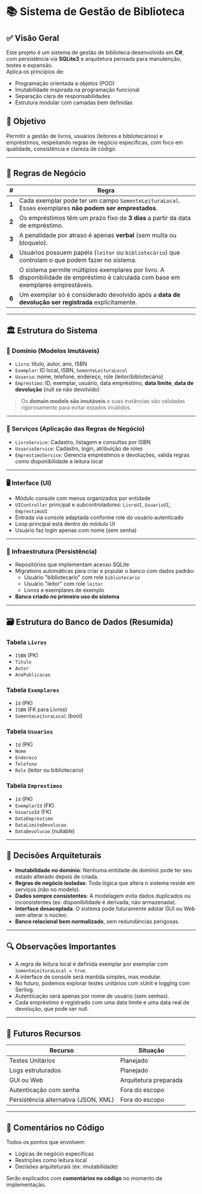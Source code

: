 # 📚 Sistema de Gestão de Biblioteca

## ✅ Visão Geral

Este projeto é um sistema de gestão de biblioteca desenvolvido em **C#**, com persistência via **SQLite3** e arquitetura pensada para manutenção, testes e expansão.  
Aplica os princípios de:
- Programação orientada a objetos (POO)
- Imutabilidade inspirada na programação funcional
- Separação clara de responsabilidades
- Estrutura modular com camadas bem definidas

## 🎯 Objetivo

Permitir a gestão de livros, usuários (leitores e bibliotecários) e empréstimos, respeitando regras de negócio específicas, com foco em qualidade, consistência e clareza de código.

---

## 🔐 Regras de Negócio

| # | Regra |
|--|-------|
| **1** | Cada exemplar pode ter um campo `SomenteLeituraLocal`. Esses exemplares **não podem ser emprestados**. |
| **2** | Os empréstimos têm um prazo fixo de **3 dias** a partir da data de empréstimo. |
| **3** | A penalidade por atraso é apenas **verbal** (sem multa ou bloqueio). |
| **4** | Usuários possuem papéis (`leitor` ou `bibliotecário`) que controlam o que podem fazer no sistema. |
| **5** | O sistema permite múltiplos exemplares por livro. A disponibilidade de empréstimo é calculada com base em exemplares emprestáveis. |
| **6** | Um exemplar só é considerado devolvido após a **data de devolução ser registrada** explicitamente. |

---

## 🏛️ Estrutura do Sistema

### 🧱 Domínio (Modelos Imutáveis)

- `Livro`: título, autor, ano, ISBN
- `Exemplar`: ID local, ISBN, `SomenteLeituraLocal`
- `Usuario`: nome, telefone, endereço, role (leitor/bibliotecário)
- `Emprestimo`: ID, exemplar, usuário, data empréstimo, **data limite**, **data de devolução** (null se não devolvido)

> Os **domain models são imutáveis** e suas instâncias são validadas rigorosamente para evitar estados inválidos.

---

### 🧠 Serviços (Aplicação das Regras de Negócio)

- `LivroService`: Cadastro, listagem e consultas por ISBN
- `UsuarioService`: Cadastro, login, atribuição de roles
- `EmprestimoService`: Gerencia empréstimos e devoluções, valida regras como disponibilidade e leitura local

---

### 🖥️ Interface (UI)

- Módulo console com menus organizados por entidade
- `UIController` principal e subcontroladores: `LivroUI`, `UsuarioUI`, `EmprestimoUI`
- Entrada via console adaptada conforme role do usuário autenticado
- Loop principal está dentro do módulo UI
- Usuário faz login apenas com nome (sem senha)

---

### 💾 Infraestrutura (Persistência)

- Repositórios que implementam acesso SQLite
- Migrations automáticas para criar e popular o banco com dados padrão:
    - Usuário "bibliotecario" com role `bibliotecario`
    - Usuário "leitor" com role `leitor`
    - Livros e exemplares de exemplo
- **Banco criado no primeiro uso do sistema**

---

## 🗃️ Estrutura do Banco de Dados (Resumida)

### Tabela `Livros`
- `ISBN` (PK)
- `Titulo`
- `Autor`
- `AnoPublicacao`

### Tabela `Exemplares`
- `Id` (PK)
- `ISBN` (FK para Livros)
- `SomenteLeituraLocal` (bool)

### Tabela `Usuarios`
- `Id` (PK)
- `Nome`
- `Endereco`
- `Telefone`
- `Role` (leitor ou bibliotecario)

### Tabela `Emprestimos`
- `Id` (PK)
- `ExemplarId` (FK)
- `UsuarioId` (FK)
- `DataEmprestimo`
- `DataLimiteDevolucao`
- `DataDevolucao` (nullable)

---

## 🧱 Decisões Arquiteturais

- **Imutabilidade no domínio**: Nenhuma entidade de domínio pode ter seu estado alterado depois de criada.
- **Regras de negócio isoladas**: Toda lógica que altera o sistema reside em serviços (não no modelo).
- **Dados sempre consistentes**: A modelagem evita dados duplicados ou inconsistentes (ex: disponibilidade é derivada, não armazenada).
- **Interface desacoplada**: O sistema pode futuramente adotar GUI ou Web sem alterar o núcleo.
- **Banco relacional bem normalizado**, sem redundâncias perigosas.

---

## 🔍 Observações Importantes

- A regra de leitura local é definida exemplar por exemplar com `SomenteLeituraLocal = true`.
- A interface de console será mantida simples, mas modular.
- No futuro, podemos explorar testes unitários com xUnit e logging com Serilog.
- Autenticação será apenas por nome de usuário (sem senhas).
- Cada empréstimo é registrado com uma data limite e uma data real de devolução, que pode ser null.

---

## 🧪 Futuros Recursos

| Recurso | Situação |
|---------|----------|
| Testes Unitários | Planejado |
| Logs estruturados | Planejado |
| GUI ou Web | Arquitetura preparada |
| Autenticação com senha | Fora do escopo |
| Persistência alternativa (JSON, XML) | Fora do escopo |

---

## 📝 Comentários no Código

Todos os pontos que envolvem:
- Lógicas de negócio específicas
- Restrições como leitura local
- Decisões arquiteturais (ex: imutabilidade)

Serão explicados com **comentários no código** no momento da implementação.

